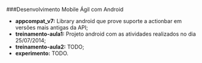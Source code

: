 ###Desenvolvimento Mobile Ágil com Android

+ <b>appcompat_v7:</b> Library android que prove suporte a actionbar em versões mais antigas da API;
+ <b>treinamento-aula1:</b> Projeto android com as atividades realizados no dia 25/07/2014;
+ <b>treinamento-aula2:</b> TODO;
+ <b>experimento:</b> TODO.

